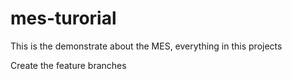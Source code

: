 # mes-turorial
This is the demonstrate about the MES, everything in this projects



Create the feature branches
